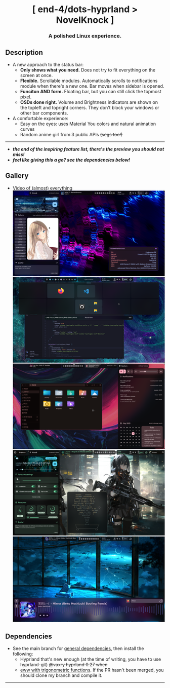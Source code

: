 <div align="center">
    <h1>[ end-4/dots-hyprland > NovelKnock ]</h1>
    <h3> A polished Linux experience. </h3>
</div>

## Description
- A new approach to the status bar:
  - **Only shows what you need.** Does not try to fit everything on the screen at once.
  - **Flexible.** Scrollable modules. Automatically scrolls to notifications module when there's a new one. Bar moves when sidebar is opened.
  - **Funciton AND form.** Floating bar, but you can still click the topmost pixel.
  - **OSDs done right.** Volume and Brightness indicators are shown on the topleft and topright corners. They don't block your windows or other bar components.
- A comfortable experience:
  - Easy on the eyes: uses Material You colors and natural animation curves
  - Random anime girl from 3 public APIs ~~(segs too!)~~

---

- **_the end of the inspiring feature list, there's the preview you should not miss!_**
- **_feel like giving this a go? see the dependencies below!_**

## Gallery
- [Video of (almost) everything](https://streamable.com/7vo61k)
![end-4/dots-hyprland](./assets/novelknock-10.png)
![end-4/dots-hyprland](./assets/novelknock-7.png)
![end-4/dots-hyprland](./assets/novelknock-8.png)
![end-4/dots-hyprland](./assets/novelknock-6.png)
![end-4/dots-hyprland](./assets/novelknock-9.png)


## Dependencies
- See the main branch for [general dependencies](https://github.com/end-4/dots-hyprland#-dependencies), then install the following:
    - Hyprland that's new enough (at the time of writing, you have to use hyprland-git) ~~@vaxry hyprland 0.27 when~~
    - [eww with trigonometric functions](https://github.com/elkowar/eww/pull/823). If the PR hasn't been merged, you should clone my branch and compile it.
---
